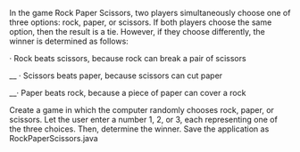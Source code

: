 In the game Rock Paper Scissors, two players simultaneously choose one of three options: rock, paper, or scissors. If both players choose the same option, then the result is a tie. However, if they choose differently, the winner is determined as follows:

·     Rock beats scissors, because rock can break a pair of scissors

__   ·     Scissors beats paper, because scissors can cut paper

__·     Paper beats rock, because a piece of paper can cover a rock

Create a game in which the computer randomly chooses rock, paper, or scissors. Let the user enter a number 1, 2, or 3, each representing one of the three choices. Then, determine the winner. Save the application as RockPaperScissors.java